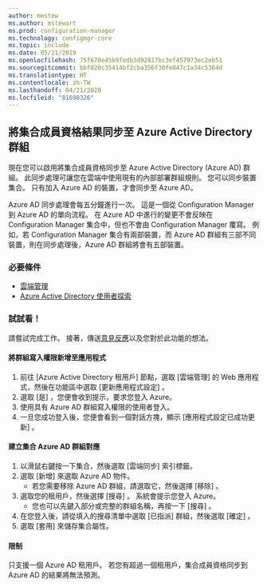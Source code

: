 ```yaml
---
author: mestew
ms.author: mstewart
ms.prod: configuration-manager
ms.technology: configmgr-core
ms.topic: include
ms.date: 05/21/2019
ms.openlocfilehash: 75f670e45b9fedb3d92817bc3ef457973ec2eb51
ms.sourcegitcommit: bbf820c35414bf2cba356f30fe047c1a34c5384d
ms.translationtype: HT
ms.contentlocale: zh-TW
ms.lasthandoff: 04/21/2020
ms.locfileid: "81698326"
---
```

## <a name="synchronize-collection-membership-results-to-azure-active-directory-groups"></a><a name="bkmk_aadcollsync"></a> 將集合成員資格結果同步至 Azure Active Directory 群組

<!--3607475-->
現在您可以啟用將集合成員資格同步至 Azure Active Directory (Azure AD) 群組。 此同步處理可讓您在雲端中使用現有的內部部署群組規則。 您可以同步裝置集合。 只有加入 Azure AD 的裝置，才會同步至 Azure AD。 

Azure AD 同步處理會每五分鐘進行一次。 這是一個從 Configuration Manager 到 Azure AD 的單向流程。 在 Azure AD 中進行的變更不會反映在 Configuration Manager 集合中，但也不會由 Configuration Manager 覆寫。 例如，若 Configuration Manager 集合有兩部裝置，而 Azure AD 群組有三部不同裝置，則在同步處理後，Azure AD 群組將會有五部裝置。

### <a name="prerequisites"></a>必要條件

- [雲端管理](../../../../servers/deploy/configure/azure-services-wizard.md)
- [Azure Active Directory 使用者探索](../../../../servers/deploy/configure/about-discovery-methods.md#azureaddisc)

### <a name="try-it-out"></a>試試看！

請嘗試完成工作。 接著，傳送[意見反應](../../../../understand/find-help.md#product-feedback)以及您對於此功能的想法。

#### <a name="add-group-write-permission-to-the-app"></a>將群組寫入權限新增至應用程式

1. 前往 [Azure Active Directory 租用戶]  節點，選取 [雲端管理]  的 Web 應用程式，然後在功能區中選取 [更新應用程式設定]  。
1. 選取 [是]  ，您便會收到提示，要求您登入 Azure。
1. 使用具有 Azure AD 群組寫入權限的使用者登入。
1. 一旦您成功登入後，您便會看到一個對話方塊，顯示 [應用程式設定已成功更新]  。

#### <a name="create-collection-azure-ad-group-mapping"></a>建立集合 Azure AD 群組對應

1. 以滑鼠右鍵按一下集合，然後選取 [雲端同步]  索引標籤。
1. 選取 [新增]  來選取 Azure AD 物件。
    - 若您需要移除 Azure AD 群組，請選取它，然後選擇 [移除]  。
1. 選取您的租用戶，然後選擇 [搜尋]  。 系統會提示您登入 Azure。
    - 您也可以先鍵入部分或完整的群組名稱，再按一下 [搜尋]  。
1. 在您登入後，請從填入的搜尋清單中選取 [已指派]  群組，然後選取 [確定]  。
1. 選取 [套用]  來儲存集合屬性。

#### <a name="limitations"></a>限制

只支援一個 Azure AD 租用戶。 若您有超過一個租用戶，集合成員資格同步到 Azure AD 的結果將無法預測。
